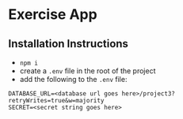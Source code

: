 # Exercise App

##  Installation Instructions
-  `npm i`
- create a `.env` file in the root of the project
- add the following to the `.env` file: 
```
DATABASE_URL=<database url goes here>/project3?retryWrites=true&w=majority
SECRET=<secret string goes here>
```